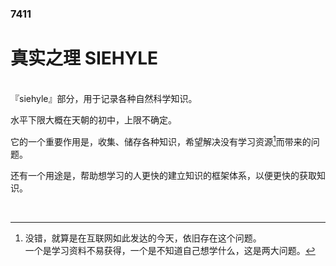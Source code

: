 ### 7411

# 真实之理 SIEHYLE
<br/>
『siehyle』部分，用于记录各种自然科学知识。

水平下限大概在天朝的初中，上限不确定。

它的一个重要作用是，收集、储存各种知识，希望解决没有学习资源[^1]而带来的问题。

还有一个用途是，帮助想学习的人更快的建立知识的框架体系，以便更快的获取知识。

<br/>

[^1]: 没错，就算是在互联网如此发达的今天，依旧存在这个问题。<br/>一个是学习资料不易获得，一个是不知道自己想学什么，这是两大问题。

